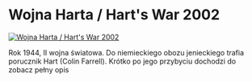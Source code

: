 Wojna Harta / Hart's War 2002 
=============
[![Wojna Harta / Hart's War 2002 ](http://vidos.pl/images/player.gif)](http://vidos.pl/wojna-harta-hart-s-war-2002)

 Rok 1944, II wojna światowa. Do niemieckiego obozu jenieckiego trafia porucznik Hart (Colin Farrell). Krótko po jego przybyciu dochodzi do zobacz pełny opis
